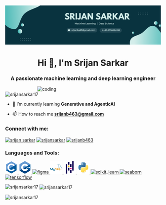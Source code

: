 ![logo](https://github.com/Srijansarkar17/Srijansarkar17/blob/main/Blue%20%26%20Teal%20Modern%20Personal%20LinkedIn%20Banner.png)
<h1 align="center">Hi 👋, I'm Srijan Sarkar</h1>
<h3 align="center">A passionate machine learning and deep learning engineer</h3>

<img align="right" alt="coding" width="400" src="https://preview.redd.it/ai-is-taking-over-v0-l2pzxryu5gxa1.jpg?auto=webp&s=5698e400ee5dd1282ca511d4baee9acfb430800b">

<p align="left"> <img src="https://komarev.com/ghpvc/?username=srijansarkar17&label=Profile%20views&color=0e75b6&style=flat" alt="srijansarkar17" /> </p>

- 🌱 I’m currently learning **Generative and AgenticAI**

- 📫 How to reach me **srijanb463@gmail.com**

<h3 align="left">Connect with me:</h3>
<p align="left">
<a href="https://linkedin.com/in/srijan sarkar" target="blank"><img align="center" src="https://raw.githubusercontent.com/rahuldkjain/github-profile-readme-generator/master/src/images/icons/Social/linked-in-alt.svg" alt="srijan sarkar" height="30" width="40" /></a>
<a href="https://kaggle.com/srijansarkar" target="blank"><img align="center" src="https://raw.githubusercontent.com/rahuldkjain/github-profile-readme-generator/master/src/images/icons/Social/kaggle.svg" alt="srijansarkar" height="30" width="40" /></a>
<a href="https://www.hackerrank.com/srijanb463" target="blank"><img align="center" src="https://raw.githubusercontent.com/rahuldkjain/github-profile-readme-generator/master/src/images/icons/Social/hackerrank.svg" alt="srijanb463" height="30" width="40" /></a>
</p>

<h3 align="left">Languages and Tools:</h3>
<p align="left"> <a href="https://www.cprogramming.com/" target="_blank" rel="noreferrer"> <img src="https://raw.githubusercontent.com/devicons/devicon/master/icons/c/c-original.svg" alt="c" width="40" height="40"/> </a> <a href="https://www.w3schools.com/cpp/" target="_blank" rel="noreferrer"> <img src="https://raw.githubusercontent.com/devicons/devicon/master/icons/cplusplus/cplusplus-original.svg" alt="cplusplus" width="40" height="40"/> </a> <a href="https://www.figma.com/" target="_blank" rel="noreferrer"> <img src="https://www.vectorlogo.zone/logos/figma/figma-icon.svg" alt="figma" width="40" height="40"/> </a> <a href="https://www.mysql.com/" target="_blank" rel="noreferrer"> <img src="https://raw.githubusercontent.com/devicons/devicon/master/icons/mysql/mysql-original-wordmark.svg" alt="mysql" width="40" height="40"/> </a> <a href="https://pandas.pydata.org/" target="_blank" rel="noreferrer"> <img src="https://raw.githubusercontent.com/devicons/devicon/2ae2a900d2f041da66e950e4d48052658d850630/icons/pandas/pandas-original.svg" alt="pandas" width="40" height="40"/> </a> <a href="https://www.python.org" target="_blank" rel="noreferrer"> <img src="https://raw.githubusercontent.com/devicons/devicon/master/icons/python/python-original.svg" alt="python" width="40" height="40"/> </a> <a href="https://scikit-learn.org/" target="_blank" rel="noreferrer"> <img src="https://upload.wikimedia.org/wikipedia/commons/0/05/Scikit_learn_logo_small.svg" alt="scikit_learn" width="40" height="40"/> </a> <a href="https://seaborn.pydata.org/" target="_blank" rel="noreferrer"> <img src="https://seaborn.pydata.org/_images/logo-mark-lightbg.svg" alt="seaborn" width="40" height="40"/> </a> <a href="https://www.tensorflow.org" target="_blank" rel="noreferrer"> <img src="https://www.vectorlogo.zone/logos/tensorflow/tensorflow-icon.svg" alt="tensorflow" width="40" height="40"/> </a> </p>

<p><img align="left" src="https://github-readme-stats.vercel.app/api/top-langs?username=srijansarkar17&show_icons=true&locale=en&layout=compact" alt="srijansarkar17" /></p>

<p>&nbsp;<img align="center" src="https://github-readme-stats.vercel.app/api?username=srijansarkar17&show_icons=true&locale=en" alt="srijansarkar17" /></p>

<p><img align="center" src="https://github-readme-streak-stats.herokuapp.com/?user=srijansarkar17&" alt="srijansarkar17" /></p>
